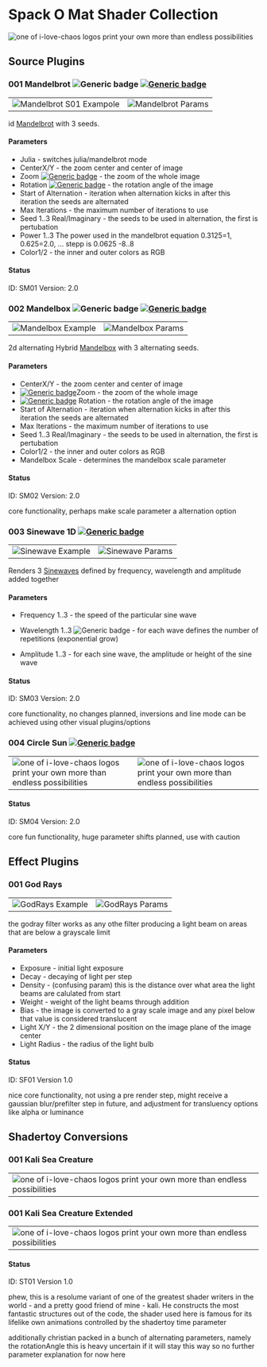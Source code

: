 # Spack O Mat Shader Collection

![one of i-love-chaos logos print your own more than endless possibilities](media/i-love-chaos-white-000000000000003.png )


## Source Plugins

### 001 Mandelbrot   ![Generic badge](https://img.shields.io/badge/HYBRID-ALTERNATE-green.svg) [![Generic badge](https://img.shields.io/badge/3ARY-YES-green.svg)](https://shields.io/)
       
|  |  |
| ------------- | ------------- |
| ![Mandelbrot S01 Exampole](media/001-mandelbrot.png )  | ![Mandelbrot Params](media/001-mandelbrot-params.png ) |
 id [Mandelbrot](https://www.wikiwand.com/en/Mandelbrot_set) with 3 seeds.
           
#### Parameters 
- Julia - switches julia/mandelbrot mode
- CenterX/Y - the zoom center and center of image
-  Zoom  [![Generic badge](https://img.shields.io/badge/EXPONENTIAL-YES-green.svg)](https://shields.io/) - the zoom of the whole image
- Rotation  [![Generic badge](https://img.shields.io/badge/LOOPABLE-YES-green.svg)](https://shields.io/)  - the rotation angle of the image     
- Start of Alternation - iteration when alternation kicks in after this iteration the seeds are alternated                                
- Max Iterations - the maximum number of iterations to use
- Seed 1..3 Real/Imaginary	- the seeds to be used in alternation, the first is pertubation
- Power 1..3 The power used in the mandelbrot equation 0.3125=1, 0.625=2.0, ... stepp is 0.0625 -8..8 
- Color1/2 - the inner and outer colors as RGB
     

   
#### Status 

ID: SM01
Version: 2.0
 

### 002 Mandelbox ![Generic badge](https://img.shields.io/badge/HYBRID-ALTERNATE-green.svg) [![Generic badge](https://img.shields.io/badge/3ARY-YES-green.svg)](https://shields.io/)
|  |  |
| ------------- | ------------- |
| ![Mandelbox Example](media/002-mandelbox.png )  |  ![Mandelbox Params](media/002-mandelbox-params.png )  |
 
 2d alternating Hybrid [Mandelbox](https://www.wikiwand.com/en/Mandelbox) with 3 alternating seeds.
         
#### Parameters 
          
- CenterX/Y - the zoom center and center of image
- [![Generic badge](https://img.shields.io/badge/EXPONENTIAL-YES-green.svg)](https://shields.io/)Zoom - the zoom of the whole image                                                                      
- [![Generic badge](https://img.shields.io/badge/LOOPABLE-YES-green.svg)](https://shields.io/) Rotation - the rotation angle of the image     
- Start of Alternation - iteration when alternation kicks in after this iteration the seeds are alternated 
- Max Iterations - the maximum number of iterations to use
- Seed 1..3 Real/Imaginary	- the seeds to be used in alternation, the first is pertubation
- Color1/2 - the inner and outer colors as RGB
- Mandelbox Scale - determines the mandelbox scale parameter
                
#### Status 

ID: SM02
Version: 2.0

core functionality, perhaps make scale parameter a alternation option

### 003 Sinewave 1D  [![Generic badge](https://img.shields.io/badge/3ARY-YES-green.svg)](https://shields.io/)
       
|  |  |
| ------------- | ------------- |                
| ![Sinewave Example](media/003-sinewave.png )   | ![Sinewave Params](media/003-sinewave-params.png )       |

Renders 3 [Sinewaves](https://www.wikiwand.com/en/Sine_wave) defined by frequency, wavelength and amplitude added together

#### Parameters

- Frequency 1..3 - the speed of the particular sine wave

- Wavelength 1..3 ![Generic badge](https://img.shields.io/badge/EXPONENTIAL-YES-green.svg) - for each wave defines the number of repetitions (exponential grow)

- Amplitude 1..3 - for each sine wave, the amplitude or height of the sine wave

           
#### Status 
         
ID: SM03
Version: 2.0

core functionality, no changes planned, inversions and line mode can be achieved using other visual plugins/options


### 004 Circle Sun      [![Generic badge](https://img.shields.io/badge/3ARY-YES-green.svg)](https://shields.io/)
         
|  |  |
| ------------- | ------------- |       
|![one of i-love-chaos logos print your own more than endless possibilities](media/004-circlesun.png ) |![one of i-love-chaos logos print your own more than endless possibilities](media/004-circlesun-params.png )           |
          
#### Status 

               
ID: SM04
Version: 2.0

core fun functionality, huge parameter shifts planned, use with caution

## Effect Plugins

### 001 God Rays        
|  |  |
| ------------- | ------------- |                      
|![GodRays Example](media/sf-001-godrays.png )  | ![GodRays Params](media/sf-001-godrays-params.png)   |


the godray filter works as any othe filter producing a light beam on areas that are below a grayscale limit


#### Parameters

- Exposure - initial light exposure
- Decay - decaying of light per step
- Density - (confusing param) this is the distance over what area the light beams are calulated from start
- Weight - weight of the light beams through addition
- Bias - the image is converted to a gray scale image and any pixel below that value is considered translucent
- Light X/Y - the 2 dimensional position on the image plane of the image center
- Light Radius - the radius of the light bulb
 
#### Status 

ID: SF01
Version 1.0

nice core functionality, not using a pre render step, might receive a gaussian blur/prefilter step in future, and adjustment for transluency options like alpha or luminance
 
## Shadertoy Conversions

### 001 Kali Sea Creature
                                    
|  |  |
| ------------- | ------------- |   
|![one of i-love-chaos logos print your own more than endless possibilities](media/st-001-kaliseacreature.png )   |
           

### 001 Kali Sea Creature Extended
                                    
|  |  |
| ------------- | ------------- |   
|![one of i-love-chaos logos print your own more than endless possibilities](media/st-001-kaliseacreature.png )   |
           
#### Status 

ID: ST01
Version 1.0

phew, this is a resolume variant of one of the greatest shader writers in the world - and a pretty good friend of mine - kali. He constructs
the most fantastic structures out of the code, the shader used here is famous for its lifelike own animations controlled by the shadertoy time
parameter

additionally christian packed in a bunch of alternating parameters, namely the rotationAngle this is heavy uncertain if it will stay this way
 so no further parameter explanation for now here
